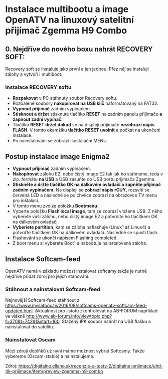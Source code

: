 # Instalace multibootu a image OpenATV na linuxový satelitní přijímač Zgemma H9 Combo

## 0. Nejdříve do nového boxu nahrát RECOVERY SOFT:
Recovery soft se instaluje jako první a jen jednou. Přez něj se instalují zálohy a vytvoří i multiboot.

### Instalace RECOVERY softu
- **Rozpakovat** v PC stáhnutý soubor Recovery softu.
- Rozbalené soubory **nakopírovat na USB klíč** naformátovaný na FAT32.
- **Vypnout přijímač** zadním vypínačem.
- **Stisknout a držet** stisknuté tlačítko **RESET** na zadním panelu přijímače **a zapnout zadní vypínač.**
- Tlačítko **RESET držet dokud** se na displeji přijímače **nezobrazí nápis FLASH**. V tomto okamžiku **tlačítko RESET uvolnit** a počkat na ukončení instalace.
- Po nainstalování se zobrazí isnstalační MENU.

## Postup instalace image Enigma2

- **Vypnout přijímač** zadním vypínačem.
- **Nakopírovat** zálohu E2, nebo čistý image E2 tak jak ho stáhneme, teda v zip. formátu **na USB** a USB zasuňte do USB portu prijímača Zgemma.
- **Stiskněte a držte tlačítko OK na dálkovém ovladači a zapněte přijímač zadním vypínačem.** Na displeji se **zobrazí nápis rCUY**, rozsvítí se červená LED a následně se po chvílce zobrazí na obrazovce TV menu pro inštalaci.
- V tomto menu zvolze položku **Bootmenu**.
- Vyberte položku **Flash local image**, tam se zobrazí vložené USB. Z něho vyberete vaší zálohu, nebo čistý image E2 a potvrdíte ho tlačítkem OK na dálkovém ovladači.
- **Vyberiete partition**, kam se záloha naflashuje (Linux1 až Linux4) a potvrďte tlačítkem OK na dálkovém ovladači. Následně se spustí flash.
- Flashování se ukončí nápisem Flashing completed.
- Z boot menu si vyberete Boot1 a nabootuje nainstalovaná záloha.

## Instalace Softcam-feed
OpenATV nemá v základu možost instalovat softcamy takže je nutné nejdříve přidat zdroj pro jejich stahování.

### Stáhnout a nainstalovat Softcam-feed
Nejnovější Softcam-feed stáhnout z https://www.mysatbox.tv/2016/08/softcams-openatv-softcam-feed-updated.html.
Aktuálnost pro jistotu zkontrolovat na AB-FORUM například ve vlákně http://www.ab-forum.info/viewtopic.php?f=370&t=74281&start=160.
Stažený IPK soubor nahrát na USB flašku a nainstalovat do satelitu.

### Nainstalovat Oscam
Mezi zdroji doplňků už nyní máme možnost vybrat Softcamy.
Takže vybereme (Oscam-stable) a nainstalujeme.

Zdroj: https://digitalne.ellano.sk/recenzie-a-testy-2/digitalne-prijimace/uhd-4k-prijimace/item/preview-zgemma-h9-combo
